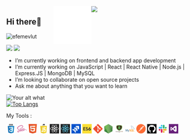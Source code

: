 <img src="https://github-readme-stats.vercel.app/api?username=efemevlut&show_icons=true&theme=tokyonight" align='right' width="55%">

<img src="./animation.gif" alt="react-native" width="20%" height="20%" align="right">

## Hi there👋
<p align="left"> <img src="https://komarev.com/ghpvc/?username=efemevlut" alt="efemevlut" /> </p>

[![](https://img.shields.io/badge/linkedin-%230077B5.svg?&style=for-the-badge&logo=linkedin&logoColor=white)](https://www.linkedin.com/in/mevlüt-efe-5465221b8)
[![](https://img.shields.io/badge/medium-%2312100E.svg?&style=for-the-badge&logo=medium&logoColor=white)](https://efemevlut20.medium.com/)



-  I’m currently working on frontend and backend app development 
-  I’m currently working on JavaScript | React | React Native | Node.js | Express.JS | MongoDB | MySQL
-  I’m looking to collaborate on open source projects
-  Ask me about anything that you want to learn

[<img align="left" src="https://spotify-readme-navy.vercel.app/api/run-spotify-status" alt="Your alt what" width="400" style="margin-right: 20%"/>](https://open.spotify.com/user/lfc1x3bv3urfg43qgzdz96vc6)

 [![Top Langs](https://github-readme-stats.vercel.app/api/top-langs/?username=efemevlut&layout=compact&show_icons=true&theme=react)](https://github.com/efemevlut/github-readme-stats&hide_border=true&show_icons=true&langs_count=3)


<p>My Tools :<p/>
<p align="bottom">
<img src="./css3.png" width="25" height="25" border: 5px solid #555>
<img src="./sass.png" width="25" height="25">
<img src="./html.png" width="25" height="25">
<img src="./js-logo.png" width="25" height="25">
<img src="./react.jpg" width="25" height="25">
<img src="./reactt.png" width="25" height="25">
<img src="./jira.jpg" width="25" height="25">
<img src="./es6.jpg" width="25" height="25" border: 5px solid #555>
<img src="./git.png" width="25" height="25">
<img src="./node.png" width="25" height="25">
<img src="./dj.png" width="25" height="25" border: 5px solid #555>
<img src="./mysql.png" width="25" height="25">
<img src="./postman.png" width="25" height="25">
<img src="./sgithub.png" width="25" height="25">
<img src="./slack0.jpg" width="25" height="25">
<img src="./vs.png" width="25" height="25">
<p/>
